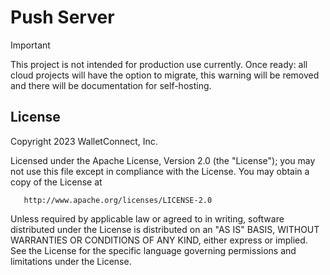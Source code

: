 # Push Server

> [!IMPORTANT]
> This project is not intended for production use currently. Once ready: all cloud projects will have the option to migrate, 
> this warning will be removed and there will be documentation for self-hosting.

## License
Copyright 2023 WalletConnect, Inc.

Licensed under the Apache License, Version 2.0 (the "License");
you may not use this file except in compliance with the License.
You may obtain a copy of the License at

       http://www.apache.org/licenses/LICENSE-2.0

Unless required by applicable law or agreed to in writing, software
distributed under the License is distributed on an "AS IS" BASIS,
WITHOUT WARRANTIES OR CONDITIONS OF ANY KIND, either express or implied.
See the License for the specific language governing permissions and
limitations under the License.